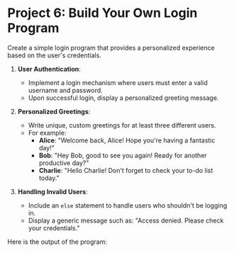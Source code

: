 # Project 6: Build Your Own Login Program

Create a simple login program that provides a personalized experience based on the user's credentials.

1. **User Authentication**:
   - Implement a login mechanism where users must enter a valid username and password.
   - Upon successful login, display a personalized greeting message.

2. **Personalized Greetings**:
   - Write unique, custom greetings for at least three different users.
   - For example:
     - **Alice**: "Welcome back, Alice! Hope you're having a fantastic day!"
     - **Bob**: "Hey Bob, good to see you again! Ready for another productive day?"
     - **Charlie**: "Hello Charlie! Don't forget to check your to-do list today."

3. **Handling Invalid Users**:
   - Include an `else` statement to handle users who shouldn't be logging in.
   - Display a generic message such as: "Access denied. Please check your credentials."

Here is the output of the program:
